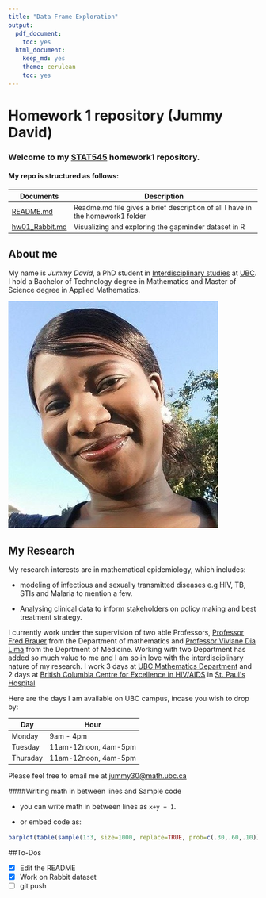 ```yaml
---
title: "Data Frame Exploration"
output:
  pdf_document:
    toc: yes
  html_document:
    keep_md: yes
    theme: cerulean
    toc: yes
---
```


# Homework 1 repository (Jummy David)

### Welcome to my [STAT545](https://github.com/STAT545-UBC) homework1 repository.

#### My repo is structured as follows:

|   **Documents**   | **Description** |
|----------------|------------|
|[README.md](https://github.com/STAT545-UBC-students/hw01-funkedavid82/blob/master/README.md)|Readme.md file gives a brief description of all I have in the homework1 folder |
|[hw01_Rabbit.md](https://github.com/STAT545-UBC-students/hw01-funkedavid82)      | Visualizing and exploring the gapminder dataset in R   |


## About me
My name is *Jummy David*, a PhD student in [Interdisciplinary studies](http://isgp.ubc.ca/) at [UBC](https://www.ubc.ca/). I hold a Bachelor of Technology degree in Mathematics and Master of Science degree in Applied Mathematics.

![My Photo](jummy1.jpg)

## My Research
  My research interests are in mathematical epidemiology, which includes:
  
- modeling of infectious and sexually transmitted diseases e.g HIV, TB, STIs and Malaria to mention a few. 

- Analysing clinical data to inform stakeholders on policy making and best treatment strategy.

I currently work under the supervision of two able Professors, [Professor Fred Brauer](http://www.math.ubc.ca/~cytryn/MathBio/brauer.php) from the Department of mathematics and [Professor Viviane Dia Lima](https://medicine.med.ubc.ca/profiles/viviane-dias-lima/) from the Deprtment of Medicine. Working with two Department has added so much value to me and I am so in love with the interdisciplinary nature of my research. I work $3$ days at [UBC Mathematics Department](https://www.math.ubc.ca/) and $2$ days at [British Columbia Centre for Excellence in HIV/AIDS](http://cfenet.ubc.ca/) in [St. Paul's Hospital](http://www.providencehealthcare.org/hospitals-residences/st-paul%27s-hospital)

Here are the days I am available on UBC campus, incase you wish to drop by:

| **Day**    | **Hour**             |
|------------|----------------------|
| Monday     | 9am - 4pm            |
| Tuesday    | 11am-12noon, 4am-5pm |
| Thursday   | 11am-12noon, 4am-5pm |

Please feel free to email me at <jummy30@math.ubc.ca>

####Writing math in between lines and Sample code
- you can write math in between lines as `x+y = 1`.

- or embed code as:
```R
barplot(table(sample(1:3, size=1000, replace=TRUE, prob=c(.30,.60,.10))), xlab="Sample", ylab="Size")
```
##To-Dos
- [x] Edit the README
- [x] Work on Rabbit dataset
- [ ] git push
